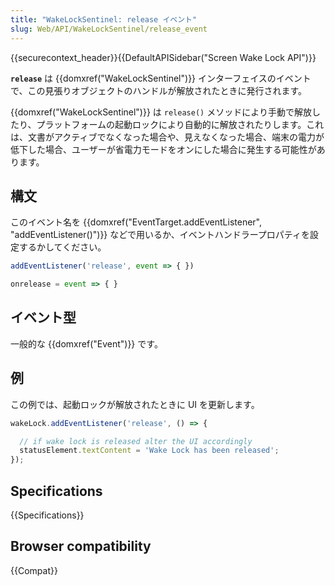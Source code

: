 ```yaml
---
title: "WakeLockSentinel: release イベント"
slug: Web/API/WakeLockSentinel/release_event
---
```


{{securecontext_header}}{{DefaultAPISidebar("Screen Wake Lock API")}}

**`release`** は {{domxref("WakeLockSentinel")}} インターフェイスのイベントで、この見張りオブジェクトのハンドルが解放されたときに発行されます。

{{domxref("WakeLockSentinel")}} は `release()` メソッドにより手動で解放したり、プラットフォームの起動ロックにより自動的に解放されたりします。これは、文書がアクティブでなくなった場合や、見えなくなった場合、端末の電力が低下した場合、ユーザーが省電力モードをオンにした場合に発生する可能性があります。

## 構文

このイベント名を {{domxref("EventTarget.addEventListener", "addEventListener()")}} などで用いるか、イベントハンドラープロパティを設定するかしてください。

```js
addEventListener('release', event => { })

onrelease = event => { }
```

## イベント型

一般的な {{domxref("Event")}} です。

## 例

この例では、起動ロックが解放されたときに UI を更新します。

```js
wakeLock.addEventListener('release', () => {

  // if wake lock is released alter the UI accordingly
  statusElement.textContent = 'Wake Lock has been released';
});
```

## Specifications

{{Specifications}}

## Browser compatibility

{{Compat}}
